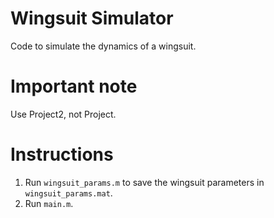 # Wingsuit Simulator
Code to simulate the dynamics of a wingsuit.

# Important note
Use Project2, not Project.

# Instructions
1. Run `wingsuit_params.m` to save the wingsuit parameters in `wingsuit_params.mat`.
2. Run `main.m`.

